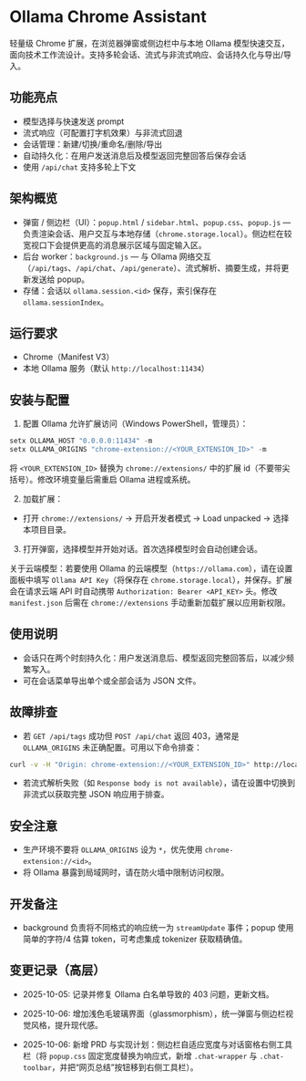 # Ollama Chrome Assistant

轻量级 Chrome 扩展，在浏览器弹窗或侧边栏中与本地 Ollama 模型快速交互，面向技术工作流设计。支持多轮会话、流式与非流式响应、会话持久化与导出/导入。

## 功能亮点

- 模型选择与快速发送 prompt
- 流式响应（可配置打字机效果）与非流式回退
- 会话管理：新建/切换/重命名/删除/导出
- 自动持久化：在用户发送消息后及模型返回完整回答后保存会话
- 使用 `/api/chat` 支持多轮上下文

## 架构概览

- 弹窗 / 侧边栏（UI）：`popup.html` / `sidebar.html`、`popup.css`、`popup.js` — 负责渲染会话、用户交互与本地存储（`chrome.storage.local`）。侧边栏在较宽视口下会提供更高的消息展示区域与固定输入区。
- 后台 worker：`background.js` — 与 Ollama 网络交互（`/api/tags`、`/api/chat`、`/api/generate`）、流式解析、摘要生成，并将更新发送给 popup。
- 存储：会话以 `ollama.session.<id>` 保存，索引保存在 `ollama.sessionIndex`。

## 运行要求

- Chrome（Manifest V3）
- 本地 Ollama 服务（默认 `http://localhost:11434`）

## 安装与配置

1. 配置 Ollama 允许扩展访问（Windows PowerShell，管理员）：

```powershell
setx OLLAMA_HOST "0.0.0.0:11434" -m
setx OLLAMA_ORIGINS "chrome-extension://<YOUR_EXTENSION_ID>" -m
```

将 `<YOUR_EXTENSION_ID>` 替换为 `chrome://extensions/` 中的扩展 id（不要带尖括号）。修改环境变量后需重启 Ollama 进程或系统。

2. 加载扩展：

- 打开 `chrome://extensions/` → 开启开发者模式 → Load unpacked → 选择本项目目录。

3. 打开弹窗，选择模型并开始对话。首次选择模型时会自动创建会话。

关于云端模型：若要使用 Ollama 的云端模型（`https://ollama.com`），请在设置面板中填写 `Ollama API Key`（将保存在 `chrome.storage.local`），并保存。扩展会在请求云端 API 时自动携带 `Authorization: Bearer <API_KEY>` 头。修改 `manifest.json` 后需在 `chrome://extensions` 手动重新加载扩展以应用新权限。

## 使用说明

- 会话只在两个时刻持久化：用户发送消息后、模型返回完整回答后，以减少频繁写入。
- 可在会话菜单导出单个或全部会话为 JSON 文件。

## 故障排查

- 若 `GET /api/tags` 成功但 `POST /api/chat` 返回 403，通常是 `OLLAMA_ORIGINS` 未正确配置。可用以下命令排查：

```bash
curl -v -H "Origin: chrome-extension://<YOUR_EXTENSION_ID>" http://localhost:11434/api/tags
```

- 若流式解析失败（如 `Response body is not available`），请在设置中切换到非流式以获取完整 JSON 响应用于排查。

## 安全注意

- 生产环境不要将 `OLLAMA_ORIGINS` 设为 `*`，优先使用 `chrome-extension://<id>`。
- 将 Ollama 暴露到局域网时，请在防火墙中限制访问权限。

## 开发备注

- background 负责将不同格式的响应统一为 `streamUpdate` 事件；popup 使用简单的字符/4 估算 token，可考虑集成 tokenizer 获取精确值。

## 变更记录（高层）

- 2025-10-05: 记录并修复 Ollama 白名单导致的 403 问题，更新文档。

 - 2025-10-06: 增加浅色毛玻璃界面（glassmorphism），统一弹窗与侧边栏视觉风格，提升现代感。

- 2025-10-06: 新增 PRD 与实现计划：侧边栏自适应宽度与对话窗格右侧工具栏（将 `popup.css` 固定宽度替换为响应式，新增 `.chat-wrapper` 与 `.chat-toolbar`，并把“网页总结”按钮移到右侧工具栏）。

